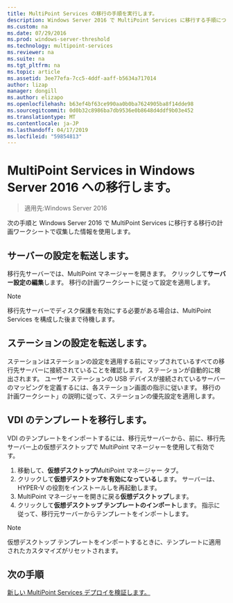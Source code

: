 ```yaml
---
title: MultiPoint Services の移行の手順を実行します。
description: Windows Server 2016 で MultiPoint Services に移行する手順について説明します
ms.custom: na
ms.date: 07/29/2016
ms.prod: windows-server-threshold
ms.technology: multipoint-services
ms.reviewer: na
ms.suite: na
ms.tgt_pltfrm: na
ms.topic: article
ms.assetid: 3ee77efa-7cc5-4ddf-aaff-b5634a717014
author: lizap
manager: dongill
ms.author: elizapo
ms.openlocfilehash: b63ef4bf63ce990aa0b0ba7624905ba8f14dde98
ms.sourcegitcommit: 0d0b32c8986ba7db9536e0b8648d4ddf9b03e452
ms.translationtype: MT
ms.contentlocale: ja-JP
ms.lasthandoff: 04/17/2019
ms.locfileid: "59854813"
---
```

# <a name="migrate-to--multipoint-services-in-windows-server-2016"></a>MultiPoint Services in Windows Server 2016 への移行します。

>適用先:Windows Server 2016

次の手順と Windows Server 2016 で MultiPoint Services に移行する移行の計画ワークシートで収集した情報を使用します。

## <a name="transfer-server-settings"></a>サーバーの設定を転送します。
移行先サーバーでは、MultiPoint マネージャーを開きます。 クリックして**サーバー設定の編集**します。 移行の計画ワークシートに従って設定を適用します。

> [!NOTE]
> 移行先サーバーでディスク保護を有効にする必要がある場合は、MultiPoint Services を構成した後まで待機します。

## <a name="transfer-station-settings"></a>ステーションの設定を転送します。
ステーションはステーションの設定を適用する前にマップされているすべての移行先サーバーに接続されていることを確認します。 ステーションが自動的に検出されます。 ユーザー ステーションの USB デバイスが接続されているサーバーのマッピングを定義するには、各ステーション画面の指示に従います。 移行の計画ワークシート」の説明に従って、ステーションの優先設定を適用します。

## <a name="migrate-the-vdi-template"></a>VDI のテンプレートを移行します。

VDI のテンプレートをインポートするには、移行元サーバーから、前に、移行先サーバー上の仮想デスクトップで MultiPoint マネージャーを使用して有効です。

1. 移動して、**仮想デスクトップ**MultiPoint マネージャー タブ。
2. クリックして**仮想デスクトップを有効になっている**します。 サーバーは、HYPER-V の役割をインストールしを再起動します。
3. MultiPoint マネージャーを開きに戻る**仮想デスクトップ**します。
4. クリックして**仮想デスクトップ テンプレートのインポート**します。 指示に従って、移行元サーバーからテンプレートをインポートします。

> [!NOTE]
> 仮想デスクトップ テンプレートをインポートするときに、テンプレートに適用されたカスタマイズがリセットされます。 

## <a name="next-step"></a>次の手順
[新しい MultiPoint Services デプロイを検証します。](multipoint-services-post-migration-steps.md)